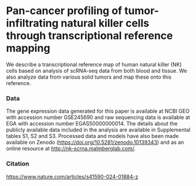 # Pan-cancer profiling of tumor-infiltrating natural killer cells through transcriptional reference mapping
We describe a transcriptional reference map of human natural killer (NK) cells based on analysis of scRNA-seq data from both blood and tissue. We also analyze data from various solid tumors and map these onto this reference.


### Data
The gene expression data generated for this paper is available at NCBI GEO with accession number GSE245690 and raw sequencing data is available at EGA with accession number EGAS50000000014. The details about the publicly available data included in the analysis are available in Supplemental tables S1, S2 and S3. Processed data and models have also been made available on Zenodo (https://doi.org/10.5281/zenodo.10139343) and as an online resource at http://nk-scrna.malmberglab.com/.

### Citation

https://www.nature.com/articles/s41590-024-01884-z
